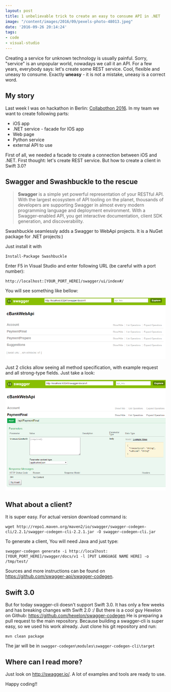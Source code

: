 ```yaml
---
layout: post
title: 1 unbelievable trick to create an easy to consume API in .NET
image: "/content/images/2016/09/pexels-photo-48013.jpeg"
date: '2016-09-26 20:14:24'
tags:
- code
- visual-studio
---
```


Creating a service for unknown technology is usually painful. Sorry, "service" is an unpopular world, nowadays we call it an API.  For a few years, everybody says: let's create some REST service.
Cool, flexible and uneasy to consume. Exactly **uneasy** - it is not a mistake, uneasy is a correct word.

## My story
Last week I was on hackathon in Berlin: [Collabothon 2016](http://collabothon.de). 
In my team we want to create following parts:

- iOS app
- .NET service - facade for IOS app
- Web page
- Python service 
- external API to use

First of all, we needed a facade to create a connection between iOS and .NET.
First thought: let's create REST service. But how to create a client in Swift 3.0?

## Swagger and Swashbuckle to the rescue

>**Swagger** is a simple yet powerful representation of your RESTful API. With the largest ecosystem of API tooling on the planet, thousands of developers are supporting Swagger in almost every modern programming language and deployment environment. With a Swagger-enabled API, you get interactive documentation, client SDK generation, and discoverability.

Swashbuckle seamlessly adds a Swagger to WebApi projects. It is a NuGet package for .NET projects:)

Just install it with
```
Install-Package Swashbuckle
```
Enter F5 in Visual Studio and enter following URL (be careful with a port number):
```
http://localhost:[YOUR_PORT_HERE]/swagger/ui/index#/
```
You will see something like bellow:

![](/content/images/2016/09/swagger-1.png)

Just 2 clicks allow seeing all method specification, with example request and all strong-type fields. Just take a look:

![](/content/images/2016/09/swagger-2.png)

## What about a client?
It is super easy. For actual version download command is:
```
wget http://repo1.maven.org/maven2/io/swagger/swagger-codegen-cli/2.2.1/swagger-codegen-cli-2.2.1.jar -O swagger-codegen-cli.jar
```
To generate a client, You will need Java and just type:
```
swagger-codegen generate -i http://localhost:[YOUR_PORT_HERE]/swagger/docs/v1 -l [PUT LANGUAGE NAME HERE] -o /tmp/test/
```
Sources and more instructions can be found on https://github.com/swagger-api/swagger-codegen.

## Swift 3.0
But for today swagger-cli doesn't support Swift 3.0. It has only a few weeks and has breaking changes with Swift 2.0 :/
But there is a cool guy Hexelon on Github: https://github.com/hexelon/swagger-codegen 
He is preparing a pull request to the main repository. Because building a swagger-cli is super easy, so we used his work already. Just clone his git repository and run:
```
mvn clean package
```
The jar will be in `swagger-codegen\modules\swagger-codegen-cli\target`

## Where can I read more?
Just look on http://swagger.io/. A lot of examples and tools are ready to use.

Happy coding!!